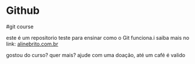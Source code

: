# Github
#git course

este é um repositorio teste para ensinar como o Git funciona.i
saiba mais no link: [alinebrito.com.br](http://alinebrito.com.br)

gostou do curso? quer mais?  ajude com uma doação, até um café é valido
